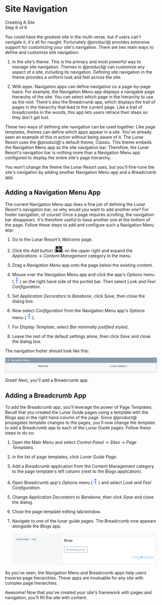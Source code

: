 # Site Navigation [](id=site-navigation)

<div class="learn-path-step">
    <p>Creating A Site<br>Step 6 of 6</p>
</div>

You could have the greatest site in the multi-verse, but if users can't navigate
it, it's all for naught. Fortunately @product@ provides extensive support for
customizing your site's navigation. There are two main ways to define and
customize site navigation: 

1.  In the site's theme. This is the primary and most powerful way to manage
    site navigation. Themes in @product@ can customize any aspect of a site,
    including its navigation. Defining site navigation in the theme provides
    a uniform look and feel across the site. 

2.  With apps. Navigation apps can define navigation on a page-by-page basis.
    For example, the Navigation Menu app displays a navigable page hierarchy of
    the site. You can select which page in the hierarchy to use as the root.
    There's also the Breadcrumb app, which displays the trail of pages in the
    hierarchy that lead to the current page. Like a trail of breadcrumbs in the
    woods, this app lets users retrace their steps so they don't get lost. 

These two ways of defining site navigation can be used together. Like page 
templates, themes can define which apps appear in a site. You've already seen an 
example of this in action without being aware of it. The Lunar Resort uses the
@product@'s default theme, Classic. This theme embeds the Navigation Menu app as
the site navigation bar. Therefore, the Lunar Resort's navigation bar is nothing
more than a Navigation Menu app configured to display the entire site's page
hierarchy. 

You won't change the theme the Lunar Resort uses, but you'll fine-tune the 
site's navigation by adding another Navigation Menu app and a Breadcrumb app. 

## Adding a Navigation Menu App [](id=adding-a-navigation-menu-app)

The current Navigation Menu app does a fine job of defining the Lunar Resort's 
navigation bar, so why would you want to add another one? For footer navigation,
of course! Once a page requires scrolling, the navigation bar disappears. It's
therefore useful to have another one at the bottom of the page. Follow these
steps to add and configure such a Navigation Menu app: 

1.  Go to the Lunar Resort's *Welcome* page. 

2.  Click the *Add* button 
    (![Add](../../../images/icon-add-app.png)) on the upper right and expand the 
    *Applications* &rarr; *Content Management* category in the menu. 

3.  Drag a *Navigation Menu* app onto the page below the existing content. 

4.  Mouse over the Navigation Menu app and click the app's *Options* menu 
    (![Options](../../../images/icon-app-options.png)) on the right hand side of 
    the portlet bar. Then select *Look and Feel Configuration*.

5.  Set *Application Decorators* to *Barebone*, click *Save*, then close the 
    dialog box. 

6.  Now select *Configuration* from the Navigation Menu app's *Options* menu 
    (![Options](../../../images/icon-app-options.png)). 

7.  For *Display Template*, select *Bar minimally justified styled*. 

8.  Leave the rest of the default settings alone, then click *Save* and close 
    the dialog box. 

The navigation footer should look like this: 

![Figure x: The Welcome page now has a navigation footer.](../../../images/001-nav-footer.png)

Great! Next, you'll add a Breadcrumb app. 

## Adding a Breadcrumb App [](id=adding-a-breadcrumb-app)

To add the Breadcrumb app, you'll leverage the power of Page Templates. Recall
that you created the Lunar Guide pages using a template with the Blogs app in
the right hand column of the page. Since @product@ propagates template changes
to the pages, you'll now change the template to add a Breadcrumb app to each of
the Lunar Guide pages. Follow these steps to do so: 

1.  Open the Main Menu and select *Control Panel* &rarr; *Sites* &rarr; *Page
    Templates*. 

2.  In the list of page templates, click *Lunar Guide Page*. 

3.  Add a *Breadcrumb* application from the Content Management category to the
    page template's left column (next to the Blogs application). 

4.  Open Breadcrumb app's *Options* menu 
    (![Options](../../../images/icon-app-options.png)) and select *Look and Feel 
    Configuration*. 

5.  Change *Application Decorators* to *Barebone*, then click *Save* and close 
    the dialog. 

6.  Close the page template editing tab/window. 

7.  Navigate to one of the lunar guide pages. The Breadcrumb now appears 
    alongside the Blogs app. 

    ![Figure x: After adding the Breadcrumb app to the page template, the app appears on each lunar guide page, to the left of the Blogs app.](../../../images/001-breadcrumb-jim.png)

As you've seen, the Navigation Menu and Breadcrumb apps help users traverse page 
hierarchies. These apps are invaluable for any site with complex page 
hierarchies. 

Awesome! Now that you've created your site's framework with pages and
navigation, you'll fill the site with content. 
